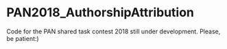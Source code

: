 # PAN2018_AuthorshipAttribution
Code for the PAN shared task contest 2018
still under development. Please, be patient:)
